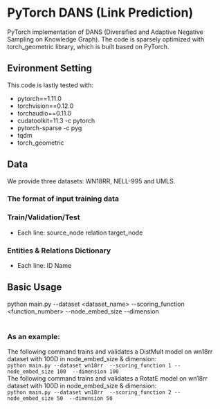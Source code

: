 # PyTorch DANS (Link Prediction)

PyTorch implementation of DANS (Diversified and Adaptive Negative Sampling
on Knowledge Graph). The code is sparsely optimized with torch_geometric library, which is built based on PyTorch.

## Evironment Setting
This code is lastly tested with:
* pytorch==1.11.0
* torchvision==0.12.0
* torchaudio==0.11.0 
* cudatoolkit=11.3 -c pytorch
* pytorch-sparse -c pyg
* tqdm
* torch_geometric

## Data
We provide three datasets: WN18RR, NELL-995 and UMLS.

### The format of input training data
### Train/Validation/Test 
* Each line: source_node relation target_node

### Entities & Relations Dictionary
* Each line: ID Name

## Basic Usage
python main.py --dataset <dataset_name> --scoring_function <function_number> --node_embed_size <D> --dimension <D> <br /><br />
### As an example:
The following command trains and validates a DistMult model on wn18rr dataset with 100D in node_embed_size & dimension:<br />
``python main.py --dataset wn18rr 
--scoring_function 1
--node_embed_size 100 
--dimension 100``
<br />The following command trains and validates a RotatE model on wn18rr dataset with 100D in node_embed_size & dimension:<br />
``python main.py --dataset wn18rr 
--scoring_function 2
--node_embed_size 50 
--dimension 50``
